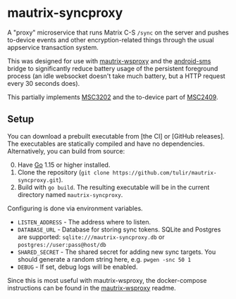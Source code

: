 # mautrix-syncproxy
A "proxy" microservice that runs Matrix C-S `/sync` on the server and pushes
to-device events and other encryption-related things through the usual
appservice transaction system.

This was designed for use with [mautrix-wsproxy] and the [android-sms] bridge
to significantly reduce battery usage of the persistent foreground process
(an idle websocket doesn't take much battery, but a HTTP request every 30
seconds does).

This partially implements [MSC3202] and the to-device part of [MSC2409].

[MSC2409]: https://github.com/matrix-org/matrix-doc/pull/2409
[MSC3202]: https://github.com/matrix-org/matrix-doc/pull/3202
[android-sms]: https://gitlab.com/beeper/android-sms
[mautrix-wsproxy]: https://github.com/tulir/mautrix-wsproxy

## Setup
You can download a prebuilt executable from [the CI] or [GitHub releases]. The
executables are statically compiled and have no dependencies. Alternatively,
you can build from source:

0. Have [Go](https://golang.org/) 1.15 or higher installed.
1. Clone the repository (`git clone https://github.com/tulir/mautrix-syncproxy.git`).
2. Build with `go build`. The resulting executable will be in the current
   directory named `mautrix-syncproxy`.

Configuring is done via environment variables.

* `LISTEN_ADDRESS` - The address where to listen.
* `DATABASE_URL` - Database for storing sync tokens. SQLite and Postgres are
  supported: `sqlite:///mautrix-syncproxy.db` or `postgres://user:pass@host/db`
* `SHARED_SECRET` - The shared secret for adding new sync targets.
  You should generate a random string here, e.g. `pwgen -snc 50 1`
* `DEBUG` - If set, debug logs will be enabled.

Since this is most useful with mautrix-wsproxy, the docker-compose instructions
can be found in the [mautrix-wsproxy] readme.

